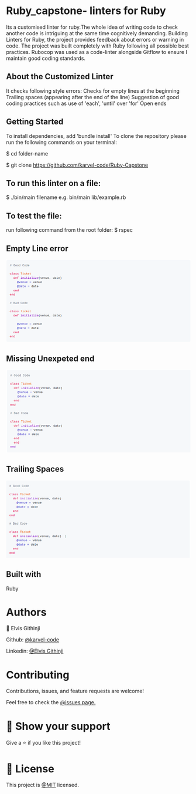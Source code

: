 # Ruby_capstone- linters for Ruby

Its a customised linter for ruby.The whole idea of writing code to check another code is intriguing at the same time cognitively demanding. Building Linters for Ruby, the project provides feedback about errors or warning in code. The project was built completely with Ruby following all possible best practices. Rubocop was used as a code-linter alongside Gitflow to ensure I maintain good coding standards.

## About the Customized Linter

It checks following style errors:
Checks for empty lines at the beginning
Trailing spaces (appearing after the end of the line)
Suggestion of good coding practices such as use of 'each', 'until' over 'for'
Open ends

## Getting Started

To install dependencies, add 'bundle install' 
To clone the repository please run the following commands on your terminal:

$ cd folder-name
  
  $ git clone https://github.com/karvel-code/Ruby-Capstone
  
 ## To run this linter on a file:
 
 $ ./bin/main filename e.g. bin/main lib/example.rb

 ## To test the file:

 run following command from the root folder:
 $ rspec

 ## Empty Line error
 
 ![Screenshot](Screenshot4.png)
 
 ## Missing Unexpeted end
 
 ![Screenshot](Screenshot3.png)

 ## Trailing Spaces
 
 ![Screenshot](Screenshot2.png)


## Built with

Ruby

# Authors

👤 Elvis Githinji

Github: [@karvel-code](https://github.com/karvel-code)

Linkedin: [@Elvis Githinji](https://www.linkedin.com/in/elvis-githinji-9a5032164/)

# Contributing

Contributions, issues, and feature requests are welcome!

Feel free to check the [@issues page.](https://github.com/karvel-code/Ruby-Capstone/issues)

# 🤝 Show your support

Give a ⭐️ if you like this project!

# 📝 License

This project is [@MIT](https://github.com/git/git-scm.com/blob/master/MIT-LICENSE.txt) licensed.